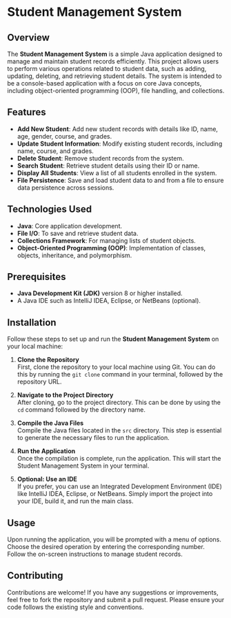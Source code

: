 # Student Management System

## Overview

The **Student Management System** is a simple Java application designed to manage and maintain student records efficiently. This project allows users to perform various operations related to student data, such as adding, updating, deleting, and retrieving student details. The system is intended to be a console-based application with a focus on core Java concepts, including object-oriented programming (OOP), file handling, and collections.

## Features

- **Add New Student**: Add new student records with details like ID, name, age, gender, course, and grades.
- **Update Student Information**: Modify existing student records, including name, course, and grades.
- **Delete Student**: Remove student records from the system.
- **Search Student**: Retrieve student details using their ID or name.
- **Display All Students**: View a list of all students enrolled in the system.
- **File Persistence**: Save and load student data to and from a file to ensure data persistence across sessions.

## Technologies Used

- **Java**: Core application development.
- **File I/O**: To save and retrieve student data.
- **Collections Framework**: For managing lists of student objects.
- **Object-Oriented Programming (OOP)**: Implementation of classes, objects, inheritance, and polymorphism.

## Prerequisites

- **Java Development Kit (JDK)** version 8 or higher installed.
- A Java IDE such as IntelliJ IDEA, Eclipse, or NetBeans (optional).

## Installation

Follow these steps to set up and run the **Student Management System** on your local machine:

1. **Clone the Repository**  
   First, clone the repository to your local machine using Git. You can do this by running the `git clone` command in your terminal, followed by the repository URL.

2. **Navigate to the Project Directory**  
   After cloning, go to the project directory. This can be done by using the `cd` command followed by the directory name.

3. **Compile the Java Files**  
   Compile the Java files located in the `src` directory. This step is essential to generate the necessary files to run the application.

4. **Run the Application**  
   Once the compilation is complete, run the application. This will start the Student Management System in your terminal.

5. **Optional: Use an IDE**  
   If you prefer, you can use an Integrated Development Environment (IDE) like IntelliJ IDEA, Eclipse, or NetBeans. Simply import the project into your IDE, build it, and run the main class.

## Usage

Upon running the application, you will be prompted with a menu of options. Choose the desired operation by entering the corresponding number. Follow the on-screen instructions to manage student records.

## Contributing

Contributions are welcome! If you have any suggestions or improvements, feel free to fork the repository and submit a pull request. Please ensure your code follows the existing style and conventions.



